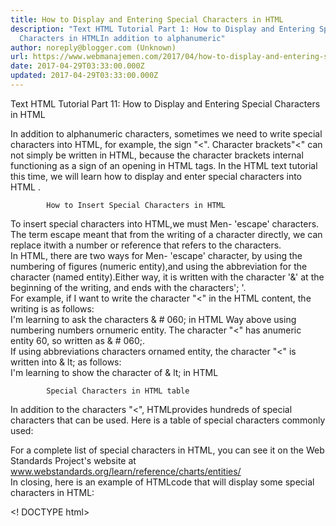 ```yaml
---
title: How to Display and Entering Special Characters in HTML
description: "Text HTML Tutorial Part 1: How to Display and Entering Special
  Characters in HTMLIn addition to alphanumeric"
author: noreply@blogger.com (Unknown)
url: https://www.webmanajemen.com/2017/04/how-to-display-and-entering-special.html
date: 2017-04-29T03:33:00.000Z
updated: 2017-04-29T03:33:00.000Z
---
```


Text HTML Tutorial Part 11: How to Display and Entering Special         Characters in HTML

In addition to alphanumeric characters, sometimes we need             to write special characters into HTML, for example, the sign "<". Character brackets"<" can not simply be written in            HTML, because the character brackets internal             functioning as a sign of an opening in HTML tags.             In the HTML text tutorial this time, we will learn                              how to display and enter special characters into HTML                          .         

            How to Insert Special Characters in HTML         
To insert special characters into HTML,we must Men- 'escape' characters. The term            escape meant that from the writing of a character             directly, we can replace itwith a number or reference that             refers to the characters.         
In HTML, there are two ways for Men-            'escape' character, by using the             numbering of figures (numeric entity),and using             the abbreviation for the character (named entity).Either way, it is written with the character            '&' at the beginning of the writing, and ends             with the characters'; '.         
For example, if I want to write the character            "<" in the HTML content, the writing is as             follows:         
  I'm learning to ask the characters & # 060;  in HTML 
Way above using numbering numbers ornumeric entity. The character "<" has anumeric entity            60, so written as & # 060;.        
If using abbreviations characters ornamed entity, the character "<" is written into            & lt; as follows:         
  I'm learning to show the character of & lt;  in HTML 

            Special Characters in HTML table         
In addition to the characters "<",            HTMLprovides hundreds of special characters that             can be used. Here is a table of special characters commonly used:         
                
For a complete list of special characters in HTML,            you can see it on the Web Standards Project's website at                             www.webstandards.org/learn/reference/charts/entities/                     
In closing, here is an example of HTMLcode that             will display some special characters in HTML:         

  <! DOCTYPE html>
 <Html>
 <Head>
 <Title> Learn HTML in Duniailkom </ title>
 </ Head>
  <Body>
 <H3> I'm learning HTML & copy;  Duniailkom.com & # 174;  & Trade; </ h3>
 <P> In this tutorial, we will learn to display
 special characters such as & lt ;, & # 062 ;, & hellip; </ p>
 </ Body>
  </ Html> 
                                    

                                        

One of the characters is important to note is the character of'non-breaking space', which is written as                & nbsp; This character serves to ensure                 that the phrases or words are not separate.
                If I wrote:                 
  World & nbsp; CS 
The word will be shown a web browser intothe World CS (characters                    & nbsp; will be displayed as space),                     but the second word would be'considered' as a                     whole, and will not separate even in the end of the line or                     reduced the size of the web browser.<hr/> <a href="https://www.webmanajemen.com/2017/04/how-to-display-and-entering-special.html" rel="follow" class="button" id="read-more">Read More</a>